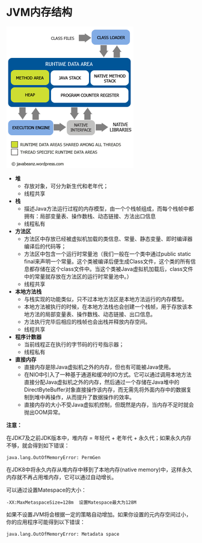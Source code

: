 # JVM内存结构

![](../../.gitbook/assets/1932449-630b7fbee6be7f7c-1.png)

* **堆**
  * 存放对象，可分为新生代和老年代；
  * 线程共享
* **栈**
  * 描述Java方法运行过程的内存模型，由一个个栈帧组成，而每个栈帧中都拥有：局部变量表、操作数栈、动态链接、方法出口信息
  * 线程私有
* **方法区**
  * 方法区中存放已经被虚拟机加载的类信息、常量、静态变量、即时编译器编译后的代码等；
  * 方法区中包含一个运行时常量池（我们一般在一个类中通过public static final来声明一个常量。这个类被编译后便生成Class文件，这个类的所有信息都存储在这个class文件中。当这个类被Java虚拟机加载后，class文件中的常量就存放在方法区的运行时常量池中。）
  * 线程共享
* **本地方法栈**
  * 与栈实现的功能类似，只不过本地方法区是本地方法运行的内存模型。
  * 本地方法被执行的时候，在本地方法栈也会创建一个栈帧，用于存放该本地方法的局部变量表、操作数栈、动态链接、出口信息。
  * 方法执行完毕后相应的栈帧也会出栈并释放内存空间。
  * 线程共享
* **程序计数器**
  * 当前线程正在执行的字节码的行号指示器；
  * 线程私有
* **直接内存**
  * 直接内存是除Java虚拟机之外的内存，但也有可能被Java使用。
  * 在NIO中引入了一种基于通道和缓冲的IO方式。它可以通过调用本地方法直接分配Java虚拟机之外的内存，然后通过一个存储在Java堆中的DirectByteBuffer对象直接操作该内存，而无需先将外面内存中的数据复制到堆中再操作，从而提升了数据操作的效率。
  * 直接内存的大小不受Java虚拟机控制，但既然是内存，当内存不足时就会抛出OOM异常。

**注意：**

在JDK7及之前JDK版本中，堆内存 = 年轻代 + 老年代 + 永久代；如果永久内存不够，就会得到如下错误：

```text
java.lang.OutOfMemoryError: PermGen
```

在JDK8中将永久内存从堆内存中移到了本地内存\(native memory\)中，这样永久内存就不再占用堆内存，它可以通过自动增长。

可以通过设置Matespace的大小：

```text
-XX:MaxMetaspaceSize=128m  设置Matespace最大为128M
```

如果不设置JVM将会根据一定的策略自动增加。如果你设置的元内存空间过小，你的应用程序可能得到以下错误：

```text
java.lang.OutOfMemoryError: Metadata space
```



